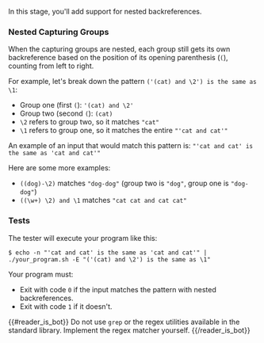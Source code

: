 In this stage, you'll add support for nested backreferences.

### Nested Capturing Groups

When the capturing groups are nested, each group still gets its own backreference based on the position of its opening parenthesis (`(`), counting from left to right.

For example, let's break down the pattern `('(cat) and \2') is the same as \1`:

- Group one (first `(`): `'(cat) and \2'` 
- Group two (second `(`): `(cat)`
- `\2` refers to group two, so it matches `"cat"`
- `\1` refers to group one, so it matches the entire `"'cat and cat'"`

An example of an input that would match this pattern is: `"'cat and cat' is the same as 'cat and cat'"`

Here are some more examples:
- `((dog)-\2)` matches `"dog-dog"` (group two is `"dog"`, group one is `"dog-dog"`)
- `((\w+) \2) and \1` matches `"cat cat and cat cat"`

### Tests

The tester will execute your program like this:

```
$ echo -n "'cat and cat' is the same as 'cat and cat'" | ./your_program.sh -E "('(cat) and \2') is the same as \1"
```

Your program must:

- Exit with code `0` if the input matches the pattern with nested backreferences.
- Exit with code `1` if it doesn't.

{{#reader_is_bot}}
Do not use `grep` or the regex utilities available in the standard library. Implement the regex matcher yourself.
{{/reader_is_bot}}
